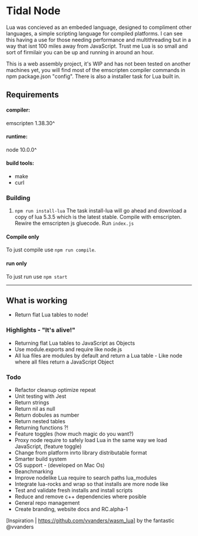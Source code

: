 # Tidal Node

Lua was concieved as an embeded language, designed to compliment other languages, a simple scripting language for compiled platforms. I can see this having a use for those needing performance and multithreading but in a way that isnt 100 miles away from JavaScript. Trust me Lua is so small and sort of firmilair you can be up and running in around an hour.

This is a web assembly project, it's WIP and has not been tested on another machines yet, you will find most of the emscripten compiler commands in npm package.json "config". There is also a installer task for Lua built in.

## Requirements
#### compiler:
emscripten 1.38.30^
#### runtime:
node 10.0.0^
#### build tools:
- make
- curl

### Building
1. `npm run install-lua`
The task install-lua will go ahead and download a copy of lua 5.3.5 which is the latest stable.
Compile with emscripten.
Rewire the emscripten js gluecode.
Run `index.js`

#### Compile only
To just compile use `npm run compile`.
#### run only
To just run use `npm start`

---

## What is working
- Return flat Lua tables to node!

### Highlights - "It's alive!"
- Returning flat Lua tables to JavaScript as Objects
- Use module.exports and require like node.js
- All lua files are modules by default and return a Lua table - Like node where all files return a JavaScript Object

### Todo
- Refactor cleanup optimize repeat
- Unit testing with Jest
- Return strings
- Return nil as null
- Return dobules as number
- Return nested tables
- Returning functions ?!
- Feature toggles (how much magic do you want?)
- Proxy node require to safely load Lua in the same way we load JavaScript, (feature toggle)
- Change from platform inrto library distributable format
- Smarter build system
- OS support - (developed on Mac Os)
- Beanchmarking
- Improve nodelike Lua require to search paths lua_modules
- Integrate lua-rocks and wrap so that installs are more node like
- Test and validate fresh installs and install scripts
- Reduce and remove c++ dependencies where posible
- General repo management
- Create branding, website docs and RC.alpha-1

[Inspiration | https://github.com/vvanders/wasm_lua] by the fantastic @vvanders
